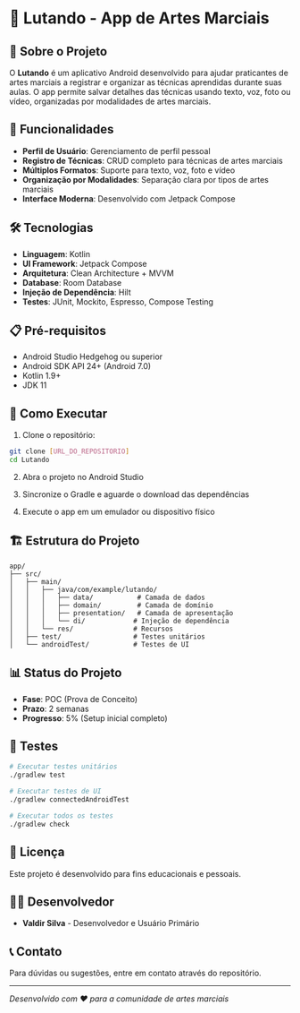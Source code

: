 # 🥋 Lutando - App de Artes Marciais

## 📱 Sobre o Projeto

O **Lutando** é um aplicativo Android desenvolvido para ajudar praticantes de artes marciais a registrar e organizar as técnicas aprendidas durante suas aulas. O app permite salvar detalhes das técnicas usando texto, voz, foto ou vídeo, organizadas por modalidades de artes marciais.

## 🎯 Funcionalidades

- **Perfil de Usuário**: Gerenciamento de perfil pessoal
- **Registro de Técnicas**: CRUD completo para técnicas de artes marciais
- **Múltiplos Formatos**: Suporte para texto, voz, foto e vídeo
- **Organização por Modalidades**: Separação clara por tipos de artes marciais
- **Interface Moderna**: Desenvolvido com Jetpack Compose

## 🛠️ Tecnologias

- **Linguagem**: Kotlin
- **UI Framework**: Jetpack Compose
- **Arquitetura**: Clean Architecture + MVVM
- **Database**: Room Database
- **Injeção de Dependência**: Hilt
- **Testes**: JUnit, Mockito, Espresso, Compose Testing

## 📋 Pré-requisitos

- Android Studio Hedgehog ou superior
- Android SDK API 24+ (Android 7.0)
- Kotlin 1.9+
- JDK 11

## 🚀 Como Executar

1. Clone o repositório:
```bash
git clone [URL_DO_REPOSITORIO]
cd Lutando
```

2. Abra o projeto no Android Studio

3. Sincronize o Gradle e aguarde o download das dependências

4. Execute o app em um emulador ou dispositivo físico

## 🏗️ Estrutura do Projeto

```
app/
├── src/
│   ├── main/
│   │   ├── java/com/example/lutando/
│   │   │   ├── data/           # Camada de dados
│   │   │   ├── domain/         # Camada de domínio
│   │   │   ├── presentation/   # Camada de apresentação
│   │   │   └── di/            # Injeção de dependência
│   │   └── res/               # Recursos
│   ├── test/                  # Testes unitários
│   └── androidTest/           # Testes de UI
```

## 📊 Status do Projeto

- **Fase**: POC (Prova de Conceito)
- **Prazo**: 2 semanas
- **Progresso**: 5% (Setup inicial completo)

## 🧪 Testes

```bash
# Executar testes unitários
./gradlew test

# Executar testes de UI
./gradlew connectedAndroidTest

# Executar todos os testes
./gradlew check
```

## 📝 Licença

Este projeto é desenvolvido para fins educacionais e pessoais.

## 👨‍💻 Desenvolvedor

- **Valdir Silva** - Desenvolvedor e Usuário Primário

## 📞 Contato

Para dúvidas ou sugestões, entre em contato através do repositório.

---

*Desenvolvido com ❤️ para a comunidade de artes marciais* 
